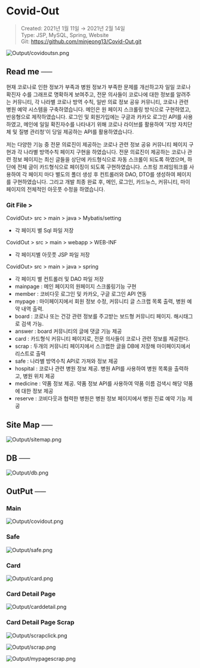 # Covid-Out

> Created: 2021년 1월 11일 → 2021년 2월 14일  
> Type: JSP, MySQL, Spring, Website  
> Git: https://github.com/minjeong13/Covid-Out.git  

![Output/covidoutsn.png](Output/covidoutsn.png)

## Read me ──

현재 코로나로 인한 정보가 부족과 병원 정보가 부족한 문제를 개선하고자
일일 코로나 확진자 수를 그래프로 명확하게 보여주고, 전문 의사들이 코로나에 대한 정보를 알려주는 커뮤니티, 각 나라별 코로나 방역 수칙, 일반 의료 정보 공유 커뮤니티, 코로나 관련 병원 예약 시스템을 구축하였습니다.
메인은 원 페이지 스크롤링 방식으로 구현하였고, 반응형으로 제작하였습니다.
로그인 및 회원가입에는 구글과 카카오 로그인 API를 사용하였고, 메인에 일일 확진자수를 나타내기 위해 코로나 라이브를 활용하여 '지방 자치단체 및 질병 관리청'이 당일 제공하는 API를 활용하였습니다.

저는 다양한 기능 중 전문 의료진이 제공하는 코로나 관련 정보 공유 커뮤니티 페이지 구현과 각 나라별 방역수칙 페이지 구현을 하였습니다. 전문 의료진이 제공하는 코로나 관련 정보 페이지는 최신 글들을 상단에 카드형식으로 자동 스크롤이 되도록 하였으며, 하단에 전체 글이 카드형식으로 페이징이 되도록 구현하였습니다.
스프링 프레임워크를 사용하여 각 페이지 마다 별도의 폴더 생성 후 컨트롤러와 DAO, DTO를 생성하여 페이지를 구현하였습니다. 
그리고 개발 최종 완료 후, 메인, 로그인, 카드뉴스, 커뮤니티, 마이페이지의 전체적인 아웃풋 수정을 하였습니다.

### Git File >

CovidOut> src > main > java > Mybatis/setting

- 각 페이지 별 Sql 파일 저장

CovidOut > src > main > webapp > WEB-INF

- 각 페이지별 아웃풋 JSP 파일 저장

CovidOut> src > main > java > spring

- 각 페이지 별 컨트롤러 및 DAO 파일 저장
- mainpage : 메인 페이지의 원페이지 스크롤링기능 구현
- member :  코비다웃 로그인 및 카카오, 구글 로그인 API 연동
- mypage : 마이페이지에서 회원 정보 수정, 커뮤니티 글 스크랩 목록 출력, 병원 예약 내역 출력.
- board : 코로나 또는 건강 관련 정보를 주고받는 보드형 커뮤니티 페이지. 해시태그로 검색 가능.
- answer : board 커뮤니티의 글에 댓글 기능 제공
- card : 카드형식 커뮤니티 페이지로, 전문 의사들이 코로나 관련 정보를 제공한다.
- scrap : 두개의 커뮤니티 페이지에서 스크랩한 글을 DB에 저장해 마이페이지에서 리스트로 출력
- safe : 나라별 방역수칙 API로 가져와 정보 제공
- hospital : 코로나 관련 병원 정보 제공. 병원 API를 사용하여 병원 목록을 출력하고, 병원 위치 제공
- medicine : 약품 정보 제공. 약품 정보 API를 사용하여 약품 이름 검색시 해당 약품에 대한 정보 제공
- reserve : 코비다웃과 협력한 병원은 병원 정보 페이지에서 병원 진료 예약 기능 제공

## Site Map ──

![Output/sitemap.png](Output/sitemap.png)

## DB ──

![Output/db.png](Output/db.png)

## OutPut ──

### Main

![Output/covidout.png](Output/covidout.png)

### Safe

![Output/safe.png](Output/safe.png)

### Card

![Output/card.png](Output/card.png)

### Card Detail Page

![Output/carddetail.png](Output/carddetail.png)

### Card Detail Page Scrap

![Output/scrapclick.png](Output/scrapclick.png)

![Output/scrap.png](Output/scrap.png)

![Output/mypagescrap.png](Output/mypagescrap.png)
